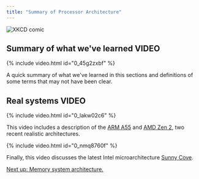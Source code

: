 ```yaml
---
title: "Summary of Processor Architecture"
---
```


![XKCD comic](https://imgs.xkcd.com/comics/abstraction.png)

## Summary of what we've learned **VIDEO**

{% include video.html id="0_45g2zxbf" %}

A quick summary of what we've learned in this sections and definitions of some terms that may not have been clear.

## Real systems **VIDEO**

{% include video.html id="0_lakw02c6" %}

This video includes a description of the [ARM A55](https://www.anandtech.com/show/11441/dynamiq-and-arms-new-cpus-cortex-a75-a55/4) and [AMD Zen 2](https://en.wikichip.org/wiki/amd/microarchitectures/zen_2), two recent realistic architectures.

{% include video.html id="0_nmq8760f" %}

Finally, this video discusses the latest Intel microarchitecture [Sunny Cove](https://en.wikichip.org/wiki/intel/microarchitectures/sunny_cove).

[Next up: Memory system architecture.](../memory/index.md)
